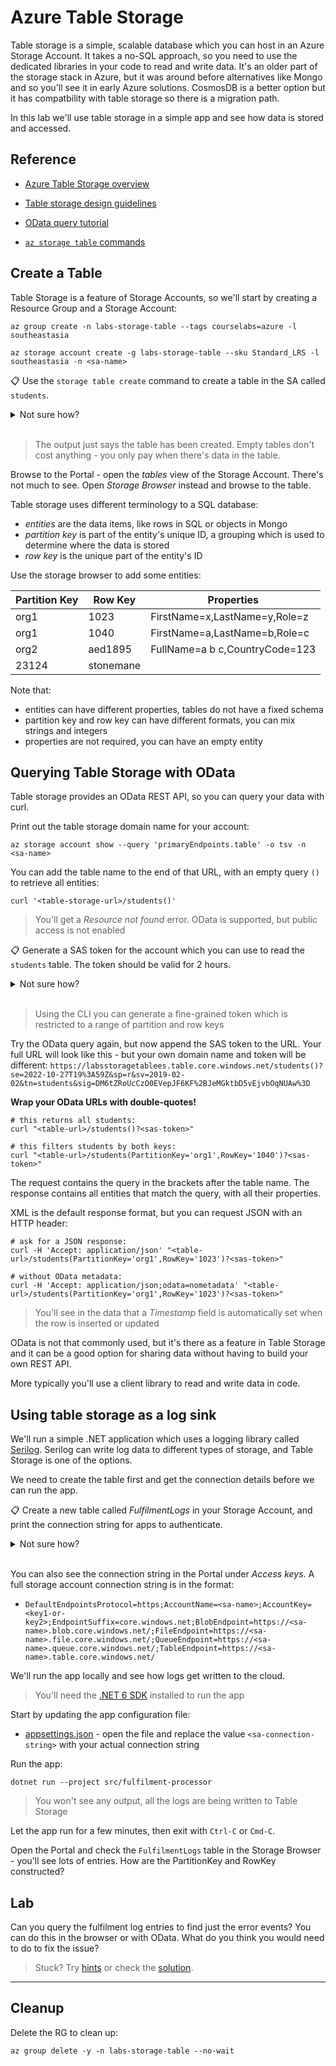 # Azure Table Storage

Table storage is a simple, scalable database which you can host in an Azure Storage Account. It takes a no-SQL approach, so you need to use the dedicated libraries in your code to read and write data. It's an older part of the storage stack in Azure, but it was around before alternatives like Mongo and so you'll see it in early Azure solutions. CosmosDB is a better option but it has compatbility with table storage so there is a migration path.

In this lab we'll use table storage in a simple app and see how data is stored and accessed.

## Reference

- [Azure Table Storage overview](https://docs.microsoft.com/en-us/azure/storage/tables/table-storage-overview)

- [Table storage design guidelines](https://docs.microsoft.com/en-us/azure/storage/tables/table-storage-design-guidelines)

- [OData query tutorial](https://www.odata.org/getting-started/basic-tutorial/#queryData)

- [`az storage table` commands](https://docs.microsoft.com/en-us/cli/azure/storage/table?view=azure-cli-latest)

## Create a  Table

Table Storage is a feature of Storage Accounts, so we'll start by creating a Resource Group and a Storage Account:

```
az group create -n labs-storage-table --tags courselabs=azure -l southeastasia

az storage account create -g labs-storage-table --sku Standard_LRS -l southeastasia -n <sa-name> 
```

📋 Use the `storage table create` command to create a table in the SA called `students`.

<details>
  <summary>Not sure how?</summary>

```
az storage table create --help
```

The only mandatory parameters are the table name and the SA name:

```
az storage table create -n students --account-name <sa-name>
```

</details><br/>

> The output just says the table has been created. Empty tables don't cost anything - you only pay when there's data in the table.

Browse to the Portal - open the _tables_ view of the Storage Account. There's not much to see. Open _Storage Browser_ instead and browse to the table.

Table storage uses different terminology to a SQL database:

- _entities_ are the data items, like rows in SQL or objects in Mongo
- _partition key_ is part of the entity's unique ID, a grouping which is used to determine where the data is stored
- _row key_ is the unique part of the entity's ID

Use the storage browser to add some entities:

|Partition Key| Row Key | Properties|
|-|-|-|
|org1|1023|FirstName=x,LastName=y,Role=z|
|org1|1040|FirstName=a,LastName=b,Role=c|
|org2|aed1895|FullName=a b c,CountryCode=123|
|23124|stonemane||

Note that:

- entities can have different properties, tables do not have a fixed schema
- partition key and row key can have different formats, you can mix strings and integers
- properties are not required, you can have an empty entity

## Querying Table Storage with OData

Table storage provides an OData REST API, so you can query your data with curl.

Print out the table storage domain name for your account:

```
az storage account show --query 'primaryEndpoints.table' -o tsv -n <sa-name>
```

You can add the table name to the end of that URL, with an empty query `()` to retrieve all entities:

```
curl '<table-storage-url>/students()'
```

> You'll get a _Resource not found_ error. OData is supported, but public access is not enabled

📋 Generate a SAS token for the account which you can use to read the `students` table. The token should be valid for 2 hours. 

<details>
  <summary>Not sure how?</summary>

You can do this in the Portal - but the token needs to be created at the Storage Account level, not the table. Open the _Shared access signature_ blade and complete the fields for table storage.

Or with the CLI, you can get a token just for one table, and use some fancy scripts to generate the expiry date in the right format:

```
az storage table generate-sas --help 

# PowerShell:
$expiry=$(Get-Date -Date (Get-Date).AddHours(2) -UFormat +%Y-%m-%dT%H:%MZ)

# OR zsh: 
expiry=$(date -u -v+2H '+%Y-%m-%dT%H:%MZ')

# OR manually if none of the above work :)
expiry='2022-12-31T23:59Z'

az storage table generate-sas -n students --permissions r --expiry $expiry -o tsv --account-name <sa-name>
```

</details><br/>

> Using the CLI you can generate a fine-grained token which is restricted to a range of partition and row keys

Try the OData query again, but now append the SAS token to the URL. Your full URL will look like this - but your own domain name and token will be different: `https://labsstoragetablees.table.core.windows.net/students()?se=2022-10-27T19%3A59Z&sp=r&sv=2019-02-02&tn=students&sig=DM6tZRoUcCzO0EVepJF6KF%2BJeMGktbD5vEjvbOqNUAw%3D`

**Wrap your OData URLs with double-quotes!**

```
# this returns all students:
curl "<table-url>/students()?<sas-token>"

# this filters students by both keys:
curl "<table-url>/students(PartitionKey='org1',RowKey='1040')?<sas-token>"
```

The request contains the query in the brackets after the table name. The response contains all entities that match the query, with all their properties.

XML is the default response format, but you can request JSON with an HTTP header:

```
# ask for a JSON response:
curl -H 'Accept: application/json' "<table-url>/students(PartitionKey='org1',RowKey='1023')?<sas-token>"

# without OData metadata:
curl -H 'Accept: application/json;odata=nometadata' "<table-url>/students(PartitionKey='org1',RowKey='1023')?<sas-token>"
```

> You'll see in the data that a _Timestamp_ field is automatically set when the row is inserted or updated

OData is not that commonly used, but it's there as a feature in Table Storage and it can be a good option for sharing data without having to build your own REST API.

More typically you'll use a client library to read and write data in code.

## Using table storage as a log sink

We'll run a simple .NET application which uses a logging library called [Serilog](https://serilog.net). Serilog can write log data to different types of storage, and Table Storage is one of the options.

We need to create the table first and get the connection details before we can run the app.

📋 Create a new table called _FulfilmentLogs_ in your Storage Account, and print the connection string for apps to authenticate. 

<details>
  <summary>Not sure how?</summary>

Create the new table:

```
az storage table create -n FulfilmentLogs --account-name <sa-name>
```

Print the connection string for the SA:

```
az storage account show-connection-string -g labs-storage-table -n <sa-name>
```

</details><br/>

You can also see the connection string in the Portal under _Access keys_. A full storage account connection string is in the format:

- `DefaultEndpointsProtocol=https;AccountName=<sa-name>;AccountKey=<key1-or-key2>;EndpointSuffix=core.windows.net;BlobEndpoint=https://<sa-name>.blob.core.windows.net/;FileEndpoint=https://<sa-name>.file.core.windows.net/;QueueEndpoint=https://<sa-name>.queue.core.windows.net/;TableEndpoint=https://<sa-name>.table.core.windows.net/` 

We'll run the app locally and see how logs get written to the cloud.

> You'll need the [.NET 6 SDK](https://dotnet.microsoft.com/en-us/download/dotnet/6.0) installed to run the app

Start by updating the app configuration file:

- [appsettings.json](/src/fulfilment-processor/appsettings.json) - open the file and replace the value `<sa-connection-string>` with your actual connection string

Run the app:

```
dotnet run --project src/fulfilment-processor
```

> You won't see any output, all the logs are being written to Table Storage

Let the app run for a few minutes, then exit with `Ctrl-C` or `Cmd-C`.

Open the Portal and check the `FulfilmentLogs` table in the Storage Browser - you'll see lots of entries. How are the PartitionKey and RowKey constructed?

## Lab

Can you query the fulfilment log entries to find just the error events? You can do this in the browser or with OData. What do you think you would need to do to fix the issue?

> Stuck? Try [hints](hints.md) or check the [solution](solution.md).

___

## Cleanup

Delete the RG to clean up:

```
az group delete -y -n labs-storage-table --no-wait
```